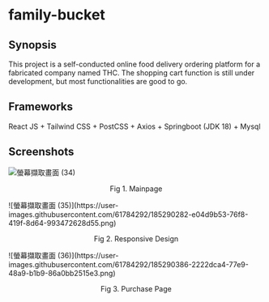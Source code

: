 # family-bucket

## Synopsis
This project is a self-conducted online food delivery ordering platform for a fabricated company named THC. The shopping cart function is still under development, but most functionalities are good to go.

## Frameworks
React JS + Tailwind CSS + PostCSS + Axios + Springboot (JDK 18) + Mysql

## Screenshots
![螢幕擷取畫面 (34)](https://user-images.githubusercontent.com/61784292/185290086-8454c5ae-612c-46bc-8c6b-162fe7141152.png)
<p style="text-align: center;">Fig 1. Mainpage</p>
![螢幕擷取畫面 (35)](https://user-images.githubusercontent.com/61784292/185290282-e04d9b53-76f8-419f-8d64-993472628d55.png)
<p style="text-align: center;">Fig 2. Responsive Design</p>
![螢幕擷取畫面 (36)](https://user-images.githubusercontent.com/61784292/185290386-2222dca4-77e9-48a9-b1b9-86a0bb2515e3.png)
<p style="text-align: center;">Fig 3. Purchase Page</p>

